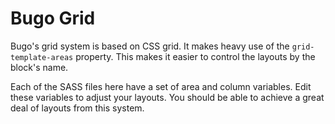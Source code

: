 # Bugo Grid

Bugo's grid system is based on CSS grid. It makes heavy use of the `grid-template-areas` property.
This makes it easier to control the layouts by the block's name.

Each of the SASS files here have a set of area and column variables. 
Edit these variables to adjust your layouts.
You should be able to achieve a great deal of layouts from this system.